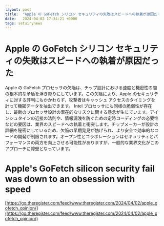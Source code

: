 ```yaml
---
layout: post
title:  "Apple の GoFetch シリコン セキュリティの失敗はスピードへの執着が原因だった"
date:   2024-04-02 17:34:21 +0900
tags: setuirynews 
---
```


# Apple の GoFetch シリコン セキュリティの失敗はスピードへの執着が原因だった

Apple の GoFetch プロセッサの欠陥は、チップ設計における速度と機密性の間の根本的な矛盾を浮き彫りにしています。この欠陥により、Apple のセキュリティに対する評判にもかかわらず、攻撃者はキャッシュ アクセスのタイミングを計って機密データを抽出できます。 Intel プロセッサにも同様の脆弱性が存在し、最新のプロセッサ設計の潜在的なリスクに関する懸念が生じています。アインシュタインの近接の法則や、情報漏洩を防ぐための定時コーディングの必要性などの要因は、業界のスピードへの執着と衝突します。チップメーカーが設計の詳細を秘密にしているため、欠陥の早期発見が妨げられ、より安全で効率的なコードの開発が制限されます。オープン性とコラボレーションはセキュリティとパフォーマンスの両方を向上させる可能性がありますが、一般的な業界文化がこのアプローチに障壁となっています。

# Apple's GoFetch silicon security fail was down to an obsession with speed

[https://go.theregister.com/feed/www.theregister.com/2024/04/02/apple_gofetch_opinion/](https://go.theregister.com/feed/www.theregister.com/2024/04/02/apple_gofetch_opinion/)

